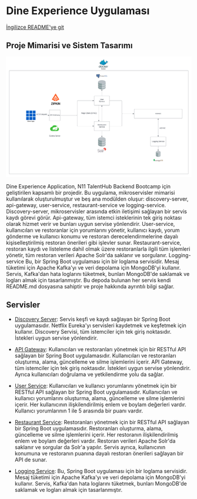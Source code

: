 # Dine Experience Uygulaması

[İngilizce README'ye git](README.md)

## Proje Mimarisi ve Sistem Tasarımı

[![Dine Experience Uygulaması Mimarisi](./img/n11_talenthub_final_project_design.png)](./img/n11_talenthub_final_project_design.png)

Dine Experience Application, N11 TalentHub Backend Bootcamp için geliştirilen kapsamlı bir projedir. Bu uygulama, mikroservisler mimarisi kullanılarak oluşturulmuştur ve beş ana modülden oluşur: discovery-server, api-gateway, user-service, restaurant-service ve logging-service. Discovery-server, mikroservisler arasında etkin iletişimi sağlayan bir servis kaydı görevi görür. Api-gateway, tüm istemci isteklerinin tek giriş noktası olarak hizmet verir ve bunları uygun servise yönlendirir. User-service, kullanıcıları ve restoranlar için yorumlarını yönetir, kullanıcı kaydı, yorum gönderme ve kullanıcı konumu ve restoran derecelendirmelerine dayalı kişiselleştirilmiş restoran önerileri gibi işlevler sunar. Restaurant-service, restoran kaydı ve listeleme dahil olmak üzere restoranlarla ilgili tüm işlemleri yönetir, tüm restoran verileri Apache Solr'da saklanır ve sorgulanır. Logging-service Bu, bir Spring Boot uygulaması için bir loglama servisidir. Mesaj tüketimi için Apache Kafka'yı ve veri depolama için MongoDB'yi kullanır. Servis, Kafka'dan hata loglarını tüketmek, bunları MongoDB'de saklamak ve logları almak için tasarlanmıştır. Bu depoda bulunan her servis kendi README.md dosyasına sahiptir ve proje hakkında ayrıntılı bilgi sağlar. 

## Servisler

- [Discovery Server](./discovery-server/README.md): Servis keşfi ve kaydı sağlayan bir Spring Boot uygulamasıdır. Netflix Eureka'yı servisleri kaydetmek ve keşfetmek için kullanır. Discovery Servisi, tüm istemciler için tek giriş noktasıdır. İstekleri uygun servise yönlendirir.

- [API Gateway](./api-gateway/README.md): Kullanıcıları ve restoranları yönetmek için bir RESTful API sağlayan bir Spring Boot uygulamasıdır. Kullanıcıları ve restoranları oluşturma, alama, güncelleme ve silme işlemlerini içerir. API Gateway, tüm istemciler için tek giriş noktasıdır. İstekleri uygun servise yönlendirir. Ayrıca kullanıcıları doğrulama ve yetkilendirme yolu da sağlar.

- [User Service](./user-service/README.md): Kullanıcıları ve kullanıcı yorumlarını yönetmek için bir RESTful API sağlayan bir Spring Boot uygulamasıdır. Kullanıcıları ve kullanıcı yorumlarını oluşturma, alama, güncelleme ve silme işlemlerini içerir. Her kullanıcının ilişkilendirilmiş enlem ve boylam değerleri vardır. Kullanıcı yorumlarının 1 ile 5 arasında bir puanı vardır.

- [Restaurant Service](./restaurant-service/README.md): Restoranları yönetmek için bir RESTful API sağlayan bir Spring Boot uygulamasıdır. Restoranları oluşturma, alama, güncelleme ve silme işlemlerini içerir. Her restoranın ilişkilendirilmiş enlem ve boylam değerleri vardır. Restoran verileri Apache Solr'da saklanır ve sorgular da Solr'a yapılır. Servis ayrıca, kullanıcının konumuna ve restoranın puanına dayalı restoran önerileri sağlayan bir API de sunar.

- [Logging Service](./logging-service/README.md): Bu, Spring Boot uygulaması için bir loglama servisidir. Mesaj tüketimi için Apache Kafka'yı ve veri depolama için MongoDB'yi kullanır. Servis, Kafka'dan hata loglarını tüketmek, bunları MongoDB'de saklamak ve logları almak için tasarlanmıştır.